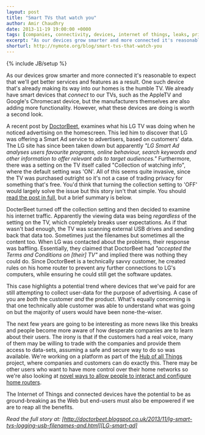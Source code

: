 ```yaml
---
layout: post
title: "Smart TVs that watch you"
author: Amir Chaudhry
date: 2013-11-19 19:00:00 +0000
tags: [companies, connectivity, devices, internet of things, leaks, privacy, products, security, software, TV]
excerpt: "As our devices grow smarter and more connected it's reasonable to expect that we'll get better services and features as a result.  One such device that's already making its way into our homes is the humble TV.  We already have smart devices that *connect* to our TVs, such as the AppleTV and Google's Chromecast device, but the manufacturers themselves are also adding more functionality.  However, what these devices are doing is worth a second look."
shorturl: http://nymote.org/blog/smart-tvs-that-watch-you
---
```

{% include JB/setup %}

As our devices grow smarter and more connected it's reasonable to expect 
that we'll get better services and features as a result.  One such device 
that's already making its way into our homes is the humble TV.  We already 
have smart devices that *connect* to our TVs, such as the AppleTV and 
Google's Chromecast device, but the manufacturers themselves are also adding 
more functionality.  However, what these devices are doing is worth a second 
look.

A recent post by [DoctorBeet][], examines what his LG TV was doing when he 
noticed advertising on the homescreen.  This led him to discover that LG was 
offering a Smart Ad service to advertisers, based on customers' data.  The 
LG site has since been taken down but apparently *"LG Smart Ad analyses 
users favourite programs, online behaviour, search keywords and other 
information to offer relevant ads to target audiences."* Furthermore, there 
was a setting on the TV itself called "Collection of watching info", where 
the default setting was 'ON'.  All of this seems quite invasive, since the 
TV was purchased outright so it's not a case of trading privacy for 
something that's free.  You'd think that turning the collection setting to 
'OFF' would largely solve the issue but this story isn't that simple.  You 
should [read the post in full][LG-smart-ad], but a brief summary is below.

DocterBeet turned off the collection setting and then decided to examine his 
internet traffic.  Apparently the viewing data was being *regardless* of the 
setting on the TV, which completely breaks user expectations.  As if that 
wasn't bad enough, the TV was scanning external USB drives and sending back 
that data too.  Sometimes just the filenames but sometimes all the content 
too.  When LG was contacted about the problems, their response was baffling. 
Essentially, they claimed that DoctorBeet had *"accepted the Terms and 
Conditions on \[their\] TV"* and implied there was nothing they could do. 
Since DoctorBeet is a technically savvy customer, he created rules on his 
home router to prevent any further connections to LG's computers, while 
ensuring he could still get the software updates.  

This case highlights a potential trend where devices that we've paid for are 
still attempting to collect user-data for the purpose of advertising.  A 
case of you are *both* the customer *and* the product. What's equally 
concerning is that one technically able customer was able to understand what 
was going on but the majority of users would have been none-the-wiser. 

The next few years are going to be interesting as more news like this breaks 
and people become more aware of how desperate companies are to learn about 
their users.  The irony is that if the customers had a real voice, many of 
them may be willing to trade with the companies and provide them access to 
data-sets, assuming a safe and secure way to do so was available.  We're 
working on a platform as part of the [Hub of all Things][HAT] project, where 
companies and customers can do exactly this.  There may be other users who 
want to have more control over their home networks so we're also looking at 
[novel ways to allow people to interact and configure home routers][homework].

The Internet of Things and connected devices have the potential to be as 
ground-breaking as the Web but end-users must also be empowered if we are to 
reap all the benefits.

*Read the full story at: [http://doctorbeet.blogspot.co.uk/2013/11/lg-smart-tvs-logging-usb-filenames-and.html][LG-smart-ad]*

[DoctorBeet]: http://doctorbeet.blogspot.co.uk
[LG-smart-ad]: http://doctorbeet.blogspot.co.uk/2013/11/lg-smart-tvs-logging-usb-filenames-and.html
[HAT]: http://hubofallthings.wordpress.com
[homework]: http://homenetworks.ac.uk
